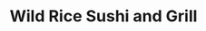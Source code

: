 ---
layout: place
title: "Wild Rice Sushi and Grill"
permalink: /illinois/naperville/wild-rice-sushi-and-grill.html
stateAbbr: IL
stateName: Illinois
cityName: Naperville
seo:
  name: "Wild Rice Sushi and Grill"
  type: Restaurant
  links: http://www.wildricesushi.net/
description: "Looking for sushi in Naperville, Illinois? Check out Wild Rice Sushi and Grill for a delightful Japanese dining experience. Enjoy a variety of sushi and othe..."
place_id: ChIJ9TXG7oxXDogRZFhKm2ai0fw
photos:
  - name: >-
      places/ChIJ9TXG7oxXDogRZFhKm2ai0fw/photos/AeeoHcJpS-fq-4z_QZtV-u7ZLTrLLTH5vT2x3Q8GISaZCvuE3s_kL4KBvhrmV3tkb4P1S4A_v8CQ5-qOtxlwyINCFsvLWGn4Z_YiShb3sdZaXOW25RH4BD3TT9IXuJKLpgs06m3--2kWlan0WTh4TUmpUCZhaAGlvKMzMzfANV_lb3agq_Xk88nagwHBWwwqJaJf-sOG9vZxV9H3PtbT_P58H1Kn7AGM8DrW5GhOFCLyVXHkfCbM-czzhoB-Y_LRzDVgH3-D6FJSpWzwSQkjMxLMZ9jBt3o0mhvj2tNW33-duiGdhMoDVVgTs4E7ve_1r5Uh8sl-ZZ6tnty6yInjPn_wHTzLSSA-uscCclV2_8NsrrzPteU49JIvdKsqrKILfY-pt0gy9IcS-0GYMCn992MMkvOjtFF6fWyFg6r7Tb1ixVWpgutv
    widthPx: 4032
    heightPx: 3024
    authorAttributions:
      - displayName: Joshua F
        uri: https://maps.google.com/maps/contrib/117167904378140096104
        photoUri: >-
          https://lh3.googleusercontent.com/a-/ALV-UjWPzm42TGL_TGc1NyNBrhrbxDOwHlydDdYjksb6a-cWiZSS0-FN=s100-p-k-no-mo
    flagContentUri: >-
      https://www.google.com/local/imagery/report/?cb_client=maps_api_places.places_api&image_key=!1e10!2sCIHM0ogKEICAgIDv_qankAE&hl=en-US
    googleMapsUri: >-
      https://www.google.com/maps/place//data=!3m4!1e2!3m2!1sCIHM0ogKEICAgIDv_qankAE!2e10!4m2!3m1!1s0x880e578ceec635f5:0xfcd1a2669b4a5864
  - name: >-
      places/ChIJ9TXG7oxXDogRZFhKm2ai0fw/photos/AeeoHcJ9c9dFgetO29qhfCnM9SCnL2p-u55z0egspCeDRR9Tk7S_2qmL3ubN8JGhIDP2hO5shZatllAVHKihnJxv1VE-NuFT2ScdrwpWTxceSzdCdv_BXGawBamVBIkpXwTgrarjUXDwreHhCP0R_MHuRMrEx2h21hiiJXWHzau40zU1uWqXWU8vcUL2Iz7Yptfgm93UWJPIUecHIIrGFht65Br8n6GkaRBVPGmLxPV1Bwgvw4n0GhHtvmRcqqER2nXS7ZlA92jDvkAy6WiVKPbN_i5q4doeRbKysMQK_Nl0su4F7qo8QF9j5HCpNulhvYo74e9-YWDrQ71j4ffhl0K6gryQTyjYXIzepzqvfBnULT9S044Vw_M0brqaI6xAQVEgxTXKjnxyZzWI6l7maX8DY0fd1BHmsmGLASvRdWuBM4jUlYQ6
    widthPx: 3113
    heightPx: 2146
    authorAttributions:
      - displayName: Shelley Wilson
        uri: https://maps.google.com/maps/contrib/114349463608999749090
        photoUri: >-
          https://lh3.googleusercontent.com/a-/ALV-UjUwwZQcZ9aRIxfIOOan-Tu5Bo2s4mFKdAUAzCOmsSXoDDEyBQU=s100-p-k-no-mo
    flagContentUri: >-
      https://www.google.com/local/imagery/report/?cb_client=maps_api_places.places_api&image_key=!1e10!2sCIHM0ogKEICAgMCQ5uLsvAE&hl=en-US
    googleMapsUri: >-
      https://www.google.com/maps/place//data=!3m4!1e2!3m2!1sCIHM0ogKEICAgMCQ5uLsvAE!2e10!4m2!3m1!1s0x880e578ceec635f5:0xfcd1a2669b4a5864
  - name: >-
      places/ChIJ9TXG7oxXDogRZFhKm2ai0fw/photos/AeeoHcKTS0WBo_-Macsl57nztLxq_zZ91MqQU0HNgtsp7kXRaY-A_FtwFNmYVHAzjxCtEvvDYZxbFeXxlZ1LmSudueiVcrllDHFQy99qoykOr3PqOna2N2gSZ7XsGkM5s5Y4g6IvckN69tVcjK1erqwVGVGMD9mJM9lmZC92KfzAlVLkMy6A2pCmwoht7ScUQyL1-XQkWr5kHzxm6cp-Mfr3FGXml1Bzv3U3b_mTCffaBqGawiUhUJLF83kj1NUvGugCi5OSifR9qFMQaqPThKT64IyovCHr2qVVlnitwWIE3jU_cL7tWD2vK5bNyoup-rEBwROyJ4Czw5iX7mGVdsYlvWcdowjqShTZKGNryMz1U79QZZmsqmOdAdw1lntrnMPvpZ_EiQascSCKq0Uk3U6p7wKwFKvJYnmy8zdizxEUHMGoeMOT
    widthPx: 3000
    heightPx: 4000
    authorAttributions:
      - displayName: Joshua Benavides
        uri: https://maps.google.com/maps/contrib/105295219312629458254
        photoUri: >-
          https://lh3.googleusercontent.com/a-/ALV-UjUwsv4owZNapreCmu9CkhkwIDitivuBpTJPd6BkuuobOURus5xR-Q=s100-p-k-no-mo
    flagContentUri: >-
      https://www.google.com/local/imagery/report/?cb_client=maps_api_places.places_api&image_key=!1e10!2sCIHM0ogKEICAgIC254aB7QE&hl=en-US
    googleMapsUri: >-
      https://www.google.com/maps/place//data=!3m4!1e2!3m2!1sCIHM0ogKEICAgIC254aB7QE!2e10!4m2!3m1!1s0x880e578ceec635f5:0xfcd1a2669b4a5864
  - name: >-
      places/ChIJ9TXG7oxXDogRZFhKm2ai0fw/photos/AeeoHcJ2ZtPppsBILgoF11PMzXPg385A5MzUSrcWrFLxPsm9lszhaA3NmAQ4iVLB7nygGOe03Jgc1hKFLLdUsubZJ-S8j1INb-EgK6-tcmnJgj4n-mJ4iHZ24jf7SoqILWtvOz7EdAY8rJ1dVGdrjY4vrWLs_LsmHjyWQJMhHBiOAAep0Wbj_OuXKxwzGm9Ug0-kLxi92XwSpcoFA3pq3Kua-w8hONiFB8TIqH9fcQdbm5TtUGOux2t31ba9PMXwj1m6FD_V4f30TDlf93opDAEG85uwLNZeK01d-meD9AmeN2pEUA2ZU4XYCdpanjHo_2X3XdQqxAZBtXgWlJCOD7pg0L9bDs-haKwlZdRL7gjdVyIfrA-vppIdL3ZcICI-wIwuSePZEDOEKvthJBfyZLN5pTAxkruEjCzw9gGw79OI0r0JwwLu
    widthPx: 4032
    heightPx: 3024
    authorAttributions:
      - displayName: Rola Ojomo
        uri: https://maps.google.com/maps/contrib/114414674237263564124
        photoUri: >-
          https://lh3.googleusercontent.com/a-/ALV-UjVjxNH30hiq_Ey-oig02No-UFHdghfhHheJsu6_tPlOeau0Mvrc3A=s100-p-k-no-mo
    flagContentUri: >-
      https://www.google.com/local/imagery/report/?cb_client=maps_api_places.places_api&image_key=!1e10!2sCIHM0ogKEICAgIDOv6CqqQE&hl=en-US
    googleMapsUri: >-
      https://www.google.com/maps/place//data=!3m4!1e2!3m2!1sCIHM0ogKEICAgIDOv6CqqQE!2e10!4m2!3m1!1s0x880e578ceec635f5:0xfcd1a2669b4a5864
  - name: >-
      places/ChIJ9TXG7oxXDogRZFhKm2ai0fw/photos/AeeoHcJdw_beiEOOHN_t6QAZIayzEvvStepqwJiUzry2oY5phxBEZiW2Bjs97ikXhW0-Y_DcNkq2lcn_fHE8D4SCdXG2VCu8E6vajr7eVIpWxzr_VOFw8X4o8i3PZx_KoCHnlrWPUVIBh9WAA0zTtcd0cCnTpA9TqJWGVaHTx9zOGhfXwPw-eaxN6epNZLmxJPBaCRkyPmFxBp8J8mErk9urNCIk1Wrc9EbWyK_AH48RxriAb7jHoXWrtrG1yFPmXy3_c3eg0KZcawSmNzIJ56rtaPxbH7g4pi9Arjb6tOC6e8jKPAQ12LdJwl_4bBS-KmzQFdlAT5_ly3bWrtis8BaiUASsHjsNBr0Um2auDfQsKqiKDI2e1gW1SNWMZrTZ4qf6s21AlJSIY-RhtdRevx0ZnIhOkwHd2i8FUmQ5O1-YY76-rw
    widthPx: 2992
    heightPx: 2992
    authorAttributions:
      - displayName: Nicholas Anderson
        uri: https://maps.google.com/maps/contrib/102420554439442832419
        photoUri: >-
          https://lh3.googleusercontent.com/a-/ALV-UjWIPRvwLuDvFSuAH9LQyHVksLq8G3_ysKHTuPKVIE63AzC3Y7A=s100-p-k-no-mo
    flagContentUri: >-
      https://www.google.com/local/imagery/report/?cb_client=maps_api_places.places_api&image_key=!1e10!2sCIHM0ogKEICAgID_kMzJYA&hl=en-US
    googleMapsUri: >-
      https://www.google.com/maps/place//data=!3m4!1e2!3m2!1sCIHM0ogKEICAgID_kMzJYA!2e10!4m2!3m1!1s0x880e578ceec635f5:0xfcd1a2669b4a5864
  - name: >-
      places/ChIJ9TXG7oxXDogRZFhKm2ai0fw/photos/AeeoHcL7Dubr1hwcxpOEWl3TbtmeakHhnzNSmEwVdsr_Q3SwA1semRWoR6GJhqAaVnLgcnzKR-XTyS_I76p6hBY_HgUZISZKk-vZvWpFjOZO_61ChNzF7aqMe88TBIHdjnfth1HExbx-FGFTohWjv866os6afsazq_W1lJkOLZ-7QFHX4V4uruyW4LiLn90AJDkzuWyy3p9sxv7jIB-wuR37NH9VqOS86IsLlcT3o5PKKdh3o5KUCs2_pfTedwc6UXQdObBNSN9_b1u-RrFm2l71kkstb2HS5yZztAYfv0LJ09zKYFLGHWo0vltZlsfUS8_IgfCzv_Sc-ylCUesXVO9_98w3Wbl4MI54w6c1XEo1VHZy9wq2FRX8qkN6Atbes1vEubSO4O4a_lD_4gqcv2XOjOsbqvZ60CZaccVF_p9BsDmEgPii
    widthPx: 4032
    heightPx: 3024
    authorAttributions:
      - displayName: Abhijeet Ahluwalia
        uri: https://maps.google.com/maps/contrib/105802967290337853939
        photoUri: >-
          https://lh3.googleusercontent.com/a-/ALV-UjU6e0zH1pCqy28Dik9idBkOJk4i21GDF_a_i6WDWAa_lqZgeLxe5Q=s100-p-k-no-mo
    flagContentUri: >-
      https://www.google.com/local/imagery/report/?cb_client=maps_api_places.places_api&image_key=!1e10!2sCIHM0ogKEICAgICrnveVmwE&hl=en-US
    googleMapsUri: >-
      https://www.google.com/maps/place//data=!3m4!1e2!3m2!1sCIHM0ogKEICAgICrnveVmwE!2e10!4m2!3m1!1s0x880e578ceec635f5:0xfcd1a2669b4a5864
  - name: >-
      places/ChIJ9TXG7oxXDogRZFhKm2ai0fw/photos/AeeoHcLB7TBQbsui5Jc-oE2ZjWAqoeVhB4GuJU9L9rYwJAjXXBp9VYDtzq5Cxv1hRexG1QrGFuEcSgHt8mupuVSe-0fmWwZFaf9P_RV27kSkG_gZ4H9efQJ_6lLhHVLhHYRf199HrXIl1f6YLig7fC1HiFxrO0Wa3r064uTWaltxl-3iJgdM0QVQwio-23rqF5R7LyncEvleJ5DjNRQjon3L9rzke8vA1uyyTXn24UkmOSsIjWXdyByWz44SV56pxuU3ZtDpsYjcggdh84Wb8Lys0YBe9JlBexHDy8o_VvOZ27Ry25j6jeuUok8W7fDXPvfc8en_6xFxL1saSPVt54GLcPeBFl4xD1PkaBG_G16WeAigd2l0S8rXzLxB7CfP12_jHknph7U_icno5g6LwiO-vDCEj_Qp9mtfYPSuvBKiOEFqZQ
    widthPx: 4000
    heightPx: 3000
    authorAttributions:
      - displayName: Farhad Hossain Masum
        uri: https://maps.google.com/maps/contrib/105180491246438289434
        photoUri: >-
          https://lh3.googleusercontent.com/a-/ALV-UjU7OQgh0NfJk7DpZFvPLcRVlT5_zMkwbVhJg-1fOO2TU_-YKgWSIQ=s100-p-k-no-mo
    flagContentUri: >-
      https://www.google.com/local/imagery/report/?cb_client=maps_api_places.places_api&image_key=!1e10!2sCIHM0ogKEICAgICeiZbsQg&hl=en-US
    googleMapsUri: >-
      https://www.google.com/maps/place//data=!3m4!1e2!3m2!1sCIHM0ogKEICAgICeiZbsQg!2e10!4m2!3m1!1s0x880e578ceec635f5:0xfcd1a2669b4a5864
  - name: >-
      places/ChIJ9TXG7oxXDogRZFhKm2ai0fw/photos/AeeoHcJw2cvwa8DHYvL2Q47ocJ_Aoh-970JgW54Najpw3Ksb8lkt5btVWmK6QP-WrT3c5zvEMKgcrGz-8jNj74GXPeYQ4nRbZB6OoIgFtiuCsBUdlJt9laoAEB3aTE1QhJAiMX_DQ_fNCiOrOqSftrNq31VX9OfbS_hNJxWtvuMO-xSVnWzUQ-D_C8azwUcWKJKm3vLKQkcx2hxzpKm_qzqvdqClqp81jaH5W0OzJATybDuhVKutUcCXx8YDFmXr3LUsAv5taHZMC358pq33rlgX6ety9qWOp2zHfk8C_KKVPyrzVkf4aKjenltWgNxs1_Gj4ZAfi-M1r3JWO3AtmusVBK7skgf_o1j6gUIeDNXmn89UYRevONkIxx6gJIHaV-7U9eLgCrKu3bePCYQkNj_CKe7Bfyg0R4uKfWcfpdPFjUUorVA
    widthPx: 3024
    heightPx: 4032
    authorAttributions:
      - displayName: Amanda H
        uri: https://maps.google.com/maps/contrib/112966368355611977853
        photoUri: >-
          https://lh3.googleusercontent.com/a/ACg8ocIdFhDhrx1nLZ7gN084zwzfj3CmunWfURLi5pizUG8Wc_fk0A=s100-p-k-no-mo
    flagContentUri: >-
      https://www.google.com/local/imagery/report/?cb_client=maps_api_places.places_api&image_key=!1e10!2sCIHM0ogKEICAgICW-syw7wE&hl=en-US
    googleMapsUri: >-
      https://www.google.com/maps/place//data=!3m4!1e2!3m2!1sCIHM0ogKEICAgICW-syw7wE!2e10!4m2!3m1!1s0x880e578ceec635f5:0xfcd1a2669b4a5864
  - name: >-
      places/ChIJ9TXG7oxXDogRZFhKm2ai0fw/photos/AeeoHcL-Ec-jULhoVehkHh1cKtvS4xjY92YiIzXV84ekI_OjnqbUmJYw6l1v6PbY6tyWROdp1IFipD_-pD2oTQ1O0h8r6MKpNcWrcNKw-N3IEuJgKuekyfc63gv_oaUa2Y4_V8N3OH5I4p6EvZgLQ3pk5dm0DVkVIrwAkNhjPwESa_i-45SHzi2qhHs8CneTX7eZsQrK5ePGOEB-z3jfqL3B_xMgPYhHR9Z96KAYude1gz2oeKXq4rKL7N8MQzOdTPboYAGOaHcrw6x_oCTaruodQodeaDpPrVffr5DpkpMn8o5il7qkK6OfDQlojoWlboM-d9xArlW1PShXEsxq6L2BFlnqpN1BWrG1jDC-3Uv7AfiRKDtYs6mItMlGxZmcDQcZA1hqZMejdg-wgW6D-0R-mKM0GLxwQDsdj-7N1EEtr7wt0A
    widthPx: 4032
    heightPx: 3024
    authorAttributions:
      - displayName: Rola Ojomo
        uri: https://maps.google.com/maps/contrib/114414674237263564124
        photoUri: >-
          https://lh3.googleusercontent.com/a-/ALV-UjVjxNH30hiq_Ey-oig02No-UFHdghfhHheJsu6_tPlOeau0Mvrc3A=s100-p-k-no-mo
    flagContentUri: >-
      https://www.google.com/local/imagery/report/?cb_client=maps_api_places.places_api&image_key=!1e10!2sCIHM0ogKEICAgIDOv6CqGQ&hl=en-US
    googleMapsUri: >-
      https://www.google.com/maps/place//data=!3m4!1e2!3m2!1sCIHM0ogKEICAgIDOv6CqGQ!2e10!4m2!3m1!1s0x880e578ceec635f5:0xfcd1a2669b4a5864
  - name: >-
      places/ChIJ9TXG7oxXDogRZFhKm2ai0fw/photos/AeeoHcJx4bgXto-VCM4u8H2WHpn2sOR8n3RqRiPJ0l8elEeUPT1W6gPg4_zYQYTtjpj_bSqN_StF61QKxovM_AG7BwncvZpKhNup63nS-vJOPRvh6DJ2gesh2Rb32u_1xDKVoIgrGcs9F4hJ7OF0PgKrU4tWaRnMcQfh10cV3J6pLsV2Ad7VwsTE3a9D4tXJdpHOGl5x3d1qZd1SiK5M7r2h0sZOMQLCXhmwTaNUVKHW7zMtipd-G9vrKkV_l6La4330--vlzmPTt9l1c5SJkvWf4W-4tz9s4PnHu9VygzPeh9mGwZdqLnpRiSa0PprND2z7loezDCUMyvoMbPIsfss9UK0mortwGOn_BmOwKigcQ-MwExaAXUqlg1M74zLPMV2BRJ_1g2llvrc5L8UqEOy8KinNTEo5yy6MtNkbj8MCrtw
    widthPx: 3024
    heightPx: 4032
    authorAttributions:
      - displayName: Rola Ojomo
        uri: https://maps.google.com/maps/contrib/114414674237263564124
        photoUri: >-
          https://lh3.googleusercontent.com/a-/ALV-UjVjxNH30hiq_Ey-oig02No-UFHdghfhHheJsu6_tPlOeau0Mvrc3A=s100-p-k-no-mo
    flagContentUri: >-
      https://www.google.com/local/imagery/report/?cb_client=maps_api_places.places_api&image_key=!1e10!2sCIHM0ogKEICAgIDOv6CqaQ&hl=en-US
    googleMapsUri: >-
      https://www.google.com/maps/place//data=!3m4!1e2!3m2!1sCIHM0ogKEICAgIDOv6CqaQ!2e10!4m2!3m1!1s0x880e578ceec635f5:0xfcd1a2669b4a5864
address: 614 E Ogden Ave, Naperville, IL 60563, USA
street: 614 E Ogden Ave
city: Naperville
state: IL
zip: '60563'
country: USA
neighborhood: Naperville Park District
latitude: '41.785566'
longitude: '-88.138302'
accessibility_options:
  wheelchairAccessibleParking: true
  wheelchairAccessibleEntrance: true
  wheelchairAccessibleRestroom: true
  wheelchairAccessibleSeating: true
business_status: OPERATIONAL
name: Wild Rice Sushi and Grill
google_maps_links:
  directionsUri: >-
    https://www.google.com/maps/dir//''/data=!4m7!4m6!1m1!4e2!1m2!1m1!1s0x880e578ceec635f5:0xfcd1a2669b4a5864!3e0
  placeUri: https://maps.google.com/?cid=18217520529266071652
  writeAReviewUri: >-
    https://www.google.com/maps/place//data=!4m3!3m2!1s0x880e578ceec635f5:0xfcd1a2669b4a5864!12e1
  reviewsUri: >-
    https://www.google.com/maps/place//data=!4m4!3m3!1s0x880e578ceec635f5:0xfcd1a2669b4a5864!9m1!1b1
  photosUri: >-
    https://www.google.com/maps/place//data=!4m3!3m2!1s0x880e578ceec635f5:0xfcd1a2669b4a5864!10e5
primary_type: Sushi Restaurant
opening_hours:
  regular: null
  current: null
secondary_opening_hours:
  regular:
    weekdayDescriptions: null
    type: null
  current:
    weekdayDescriptions: null
    type: null
phone: (630) 717-1199
price_level: null
price_range: null
rating: '4.7'
rating_count: 257
website: http://www.wildricesushi.net/
reviews:
  - name: >-
      places/ChIJ9TXG7oxXDogRZFhKm2ai0fw/reviews/ChZDSUhNMG9nS0VJQ0FnSUR2X3FhbllBEAE
    relativePublishTimeDescription: 3 months ago
    rating: 4
    text:
      text: >-
        The atmosphere is nice. Service was friendly and fairly quick. The sushi
        itself was good. Kinda pay for what you get. It wasn’t out of this world
        or anything. The seaweed salad was interesting. Many flavors but they
        didn’t really play well.
      languageCode: en
    originalText:
      text: >-
        The atmosphere is nice. Service was friendly and fairly quick. The sushi
        itself was good. Kinda pay for what you get. It wasn’t out of this world
        or anything. The seaweed salad was interesting. Many flavors but they
        didn’t really play well.
      languageCode: en
    authorAttribution:
      displayName: Joshua F
      uri: https://www.google.com/maps/contrib/117167904378140096104/reviews
      photoUri: >-
        https://lh3.googleusercontent.com/a-/ALV-UjWPzm42TGL_TGc1NyNBrhrbxDOwHlydDdYjksb6a-cWiZSS0-FN=s128-c0x00000000-cc-rp-mo-ba4
    publishTime: '2024-12-21T00:09:01.215914Z'
    flagContentUri: >-
      https://www.google.com/local/review/rap/report?postId=ChZDSUhNMG9nS0VJQ0FnSUR2X3FhbllBEAE&d=17924085&t=1
    googleMapsUri: >-
      https://www.google.com/maps/reviews/data=!4m6!14m5!1m4!2m3!1sChZDSUhNMG9nS0VJQ0FnSUR2X3FhbllBEAE!2m1!1s0x880e578ceec635f5:0xfcd1a2669b4a5864
  - name: >-
      places/ChIJ9TXG7oxXDogRZFhKm2ai0fw/reviews/ChdDSUhNMG9nS0VJQ0FnTUNRNXVMc25BRRAB
    relativePublishTimeDescription: a month ago
    rating: 5
    text:
      text: >-
        Food was really good! Sushi roll was nicely made, not too much rice.
        Tempura shrimp was really light and fresh tasting. My husband had the
        teriyaki chicken which came out sizzling on the skillet. My udon soup
        was really good.
      languageCode: en
    originalText:
      text: >-
        Food was really good! Sushi roll was nicely made, not too much rice.
        Tempura shrimp was really light and fresh tasting. My husband had the
        teriyaki chicken which came out sizzling on the skillet. My udon soup
        was really good.
      languageCode: en
    authorAttribution:
      displayName: Shelley Wilson
      uri: https://www.google.com/maps/contrib/114349463608999749090/reviews
      photoUri: >-
        https://lh3.googleusercontent.com/a-/ALV-UjUwwZQcZ9aRIxfIOOan-Tu5Bo2s4mFKdAUAzCOmsSXoDDEyBQU=s128-c0x00000000-cc-rp-mo-ba3
    publishTime: '2025-03-04T01:04:31.650826Z'
    flagContentUri: >-
      https://www.google.com/local/review/rap/report?postId=ChdDSUhNMG9nS0VJQ0FnTUNRNXVMc25BRRAB&d=17924085&t=1
    googleMapsUri: >-
      https://www.google.com/maps/reviews/data=!4m6!14m5!1m4!2m3!1sChdDSUhNMG9nS0VJQ0FnTUNRNXVMc25BRRAB!2m1!1s0x880e578ceec635f5:0xfcd1a2669b4a5864
  - name: >-
      places/ChIJ9TXG7oxXDogRZFhKm2ai0fw/reviews/ChdDSUhNMG9nS0VJQ0FnSURfa016UWxRRRAB
    relativePublishTimeDescription: 2 months ago
    rating: 5
    text:
      text: >-
        The people that are over the flash and hoopla of a hibachi dinner but
        still crave the food....  This is your place. The food was really good
        and the service was on point! We left the restaurant happy.
      languageCode: en
    originalText:
      text: >-
        The people that are over the flash and hoopla of a hibachi dinner but
        still crave the food....  This is your place. The food was really good
        and the service was on point! We left the restaurant happy.
      languageCode: en
    authorAttribution:
      displayName: Nicholas Anderson
      uri: https://www.google.com/maps/contrib/102420554439442832419/reviews
      photoUri: >-
        https://lh3.googleusercontent.com/a-/ALV-UjWIPRvwLuDvFSuAH9LQyHVksLq8G3_ysKHTuPKVIE63AzC3Y7A=s128-c0x00000000-cc-rp-mo-ba4
    publishTime: '2025-01-20T19:23:39.066120Z'
    flagContentUri: >-
      https://www.google.com/local/review/rap/report?postId=ChdDSUhNMG9nS0VJQ0FnSURfa016UWxRRRAB&d=17924085&t=1
    googleMapsUri: >-
      https://www.google.com/maps/reviews/data=!4m6!14m5!1m4!2m3!1sChdDSUhNMG9nS0VJQ0FnSURfa016UWxRRRAB!2m1!1s0x880e578ceec635f5:0xfcd1a2669b4a5864
  - name: >-
      places/ChIJ9TXG7oxXDogRZFhKm2ai0fw/reviews/ChZDSUhNMG9nS0VJQ0FnTUNncXB1RFBnEAE
    relativePublishTimeDescription: a month ago
    rating: 1
    text:
      text: >-
        Don’t fall for the good reviews! The food was not good at all,
        especially the hot dishes. For a restaurant where the only somewhat
        decent option is sushi, they were severely understaffed.


        We were a party of three—I ordered sushi, while the other two ordered
        hot food. By the time one of them finished her meal, I still hadn’t
        received mine.


        Additionally, I ordered a green tea that tasted like plain water and
        nothing like actual green tea. Incredibly disappointed—I fell for the
        reviews about this place.
      languageCode: en
    originalText:
      text: >-
        Don’t fall for the good reviews! The food was not good at all,
        especially the hot dishes. For a restaurant where the only somewhat
        decent option is sushi, they were severely understaffed.


        We were a party of three—I ordered sushi, while the other two ordered
        hot food. By the time one of them finished her meal, I still hadn’t
        received mine.


        Additionally, I ordered a green tea that tasted like plain water and
        nothing like actual green tea. Incredibly disappointed—I fell for the
        reviews about this place.
      languageCode: en
    authorAttribution:
      displayName: Andrea Cardenas
      uri: https://www.google.com/maps/contrib/114414145153838299114/reviews
      photoUri: >-
        https://lh3.googleusercontent.com/a/ACg8ocKgcXg4GDMiB4wtEloApUj4sFXRGWJT4zoGcYTMdgEn_YzIsw=s128-c0x00000000-cc-rp-mo
    publishTime: '2025-02-16T02:58:58.660427Z'
    flagContentUri: >-
      https://www.google.com/local/review/rap/report?postId=ChZDSUhNMG9nS0VJQ0FnTUNncXB1RFBnEAE&d=17924085&t=1
    googleMapsUri: >-
      https://www.google.com/maps/reviews/data=!4m6!14m5!1m4!2m3!1sChZDSUhNMG9nS0VJQ0FnTUNncXB1RFBnEAE!2m1!1s0x880e578ceec635f5:0xfcd1a2669b4a5864
  - name: >-
      places/ChIJ9TXG7oxXDogRZFhKm2ai0fw/reviews/ChdDSUhNMG9nS0VJQ0FnSURmc19MQjdnRRAB
    relativePublishTimeDescription: 3 months ago
    rating: 5
    text:
      text: >-
        My boyfriend and I came in on New Years Day and we was the only 2 in
        there which was no issue. The food was EXCELLENT, wish there was bigger
        portions but the food was top notch. I do NOT eat sushi but I did this
        night because of my boyfriend and it was SO GOOD. Great job...will be
        back.
      languageCode: en
    originalText:
      text: >-
        My boyfriend and I came in on New Years Day and we was the only 2 in
        there which was no issue. The food was EXCELLENT, wish there was bigger
        portions but the food was top notch. I do NOT eat sushi but I did this
        night because of my boyfriend and it was SO GOOD. Great job...will be
        back.
      languageCode: en
    authorAttribution:
      displayName: Kesha Mo
      uri: https://www.google.com/maps/contrib/109082236617727076119/reviews
      photoUri: >-
        https://lh3.googleusercontent.com/a-/ALV-UjUwqPogiMRO4k9PTdkOigeDChn7ScupbqzP0ppUqgTlmgghnymQLQ=s128-c0x00000000-cc-rp-mo-ba4
    publishTime: '2025-01-10T04:52:27.548386Z'
    flagContentUri: >-
      https://www.google.com/local/review/rap/report?postId=ChdDSUhNMG9nS0VJQ0FnSURmc19MQjdnRRAB&d=17924085&t=1
    googleMapsUri: >-
      https://www.google.com/maps/reviews/data=!4m6!14m5!1m4!2m3!1sChdDSUhNMG9nS0VJQ0FnSURmc19MQjdnRRAB!2m1!1s0x880e578ceec635f5:0xfcd1a2669b4a5864
parking_options:
  freeParkingLot: true
  freeStreetParking: true
  valetParking: false
payment_options:
  acceptsCreditCards: true
  acceptsDebitCards: true
  acceptsCashOnly: false
allow_dogs: null
curbside_pickup: null
delivery: true
dine_in: true
good_for_children: null
good_for_groups: true
good_for_sports: false
live_music: false
menu_for_children: null
outdoor_seating: false
reservable: true
restroom: true
serves_beer: true
serves_breakfast: null
serves_brunch: false
serves_cocktails: null
serves_coffee: null
serves_dinner: true
serves_dessert: true
serves_lunch: true
serves_vegetarian_food: true
serves_wine: true
takeout: true
summary: null

---